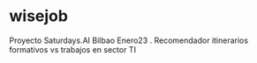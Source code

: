 # wisejob
Proyecto Saturdays.AI Bilbao Enero23 . Recomendador itinerarios formativos vs trabajos en sector TI
